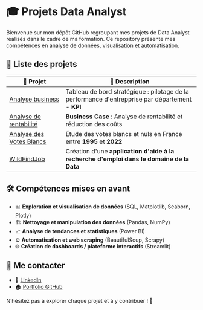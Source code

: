 # 🎓 Projets Data Analyst

Bienvenue sur mon dépôt GitHub regroupant mes projets de Data Analyst réalisés dans le cadre de ma formation. Ce repository présente mes compétences en analyse de données, visualisation et automatisation.

## 📁 Liste des projets

| 📌 Projet | 📂 Description |
|-----------|--------------|
| [Analyse business](https://github.com/Diaure/Analyse-Business) | Tableau de bord stratégique : pilotage de la performance d'entrepprise par département - **KPI** |
| [Analyse de rentabilité](https://github.com/Diaure/Business-case-Market-Price-Retail) | **Business Case** : Analyse de rentabilité et réduction des coûts |
| [Analyse des Votes Blancs]([./projet-votes-blancs/](https://github.com/Diaure/Mission-Data)) | Étude des votes blancs et nuls en France entre **1995** et **2022** 
| [WildFindJob](./projet-wildsearchfood/) | Création d'une **application d'aide à la recherche d'emploi dans le domaine de la Data** |

## 🛠️ Compétences mises en avant
- 📊 **Exploration et visualisation de données** (SQL, Matplotlib, Seaborn, Plotly)
- 🏗️ **Nettoyage et manipulation des données** (Pandas, NumPy)
- 📈 **Analyse de tendances et statistiques** (Power BI)
- ⚙️ **Automatisation et web scraping** (BeautifulSoup, Scrapy)
- 🌐 **Création de dashboards / plateforme interactifs** (Streamlit)

## 🔗 Me contacter
- 💼 [LinkedIn](https://www.linkedin.com/in/aurelie-gabu/)
- 🏠 [Portfolio GitHub](https://github.com/Diaure/Projects)

N’hésitez pas à explorer chaque projet et à y contribuer ! 🚀
